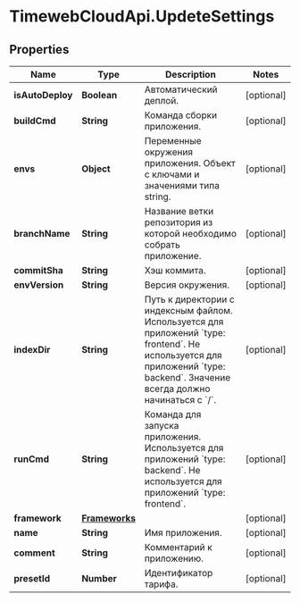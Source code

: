 # TimewebCloudApi.UpdeteSettings

## Properties

Name | Type | Description | Notes
------------ | ------------- | ------------- | -------------
**isAutoDeploy** | **Boolean** | Автоматический деплой. | [optional] 
**buildCmd** | **String** | Команда сборки приложения. | [optional] 
**envs** | **Object** | Переменные окружения приложения. Объект с ключами и значениями типа string. | [optional] 
**branchName** | **String** | Название ветки репозитория из которой необходимо собрать приложение. | [optional] 
**commitSha** | **String** | Хэш коммита. | [optional] 
**envVersion** | **String** | Версия окружения. | [optional] 
**indexDir** | **String** | Путь к директории с индексным файлом. Используется для приложений &#x60;type: frontend&#x60;. Не используется для приложений &#x60;type: backend&#x60;. Значение всегда должно начинаться с &#x60;/&#x60;. | [optional] 
**runCmd** | **String** | Команда для запуска приложения. Используется для приложений &#x60;type: backend&#x60;. Не используется для приложений &#x60;type: frontend&#x60;. | [optional] 
**framework** | [**Frameworks**](Frameworks.md) |  | [optional] 
**name** | **String** | Имя приложения. | [optional] 
**comment** | **String** | Комментарий к приложению. | [optional] 
**presetId** | **Number** | Идентификатор тарифа. | [optional] 


